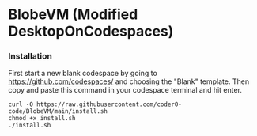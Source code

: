 # BlobeVM (Modified DesktopOnCodespaces)
### Installation
First start a new blank codespace by going to https://github.com/codespaces/ and choosing the "Blank" template.
Then copy and paste this command in your codespace terminal and hit enter.
```
curl -O https://raw.githubusercontent.com/coder0-code/BlobeVM/main/install.sh
chmod +x install.sh
./install.sh
```
